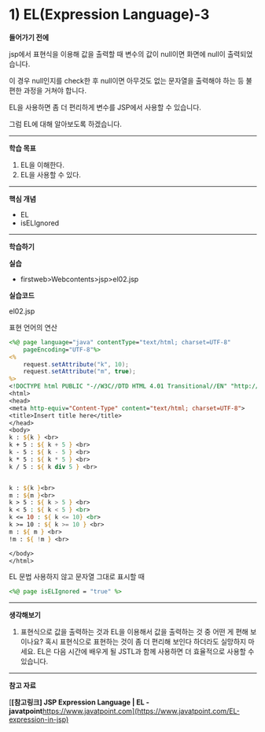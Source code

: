 # 1) EL(Expression Language)-3

**들어가기 전에**

jsp에서 표현식을 이용해 값을 출력할 때 변수의 값이 null이면 화면에 null이 출력되었습니다.

이 경우 null인지를 check한 후 null이면 아무것도 없는 문자열을 출력해야 하는 등 불편한 과정을 거쳐야 합니다.

EL을 사용하면 좀 더 편리하게 변수를 JSP에서 사용할 수 있습니다.

그럼 EL에 대해 알아보도록 하겠습니다.

 

 

------

**학습 목표**

1. EL을 이해한다.
2. EL을 사용할 수 있다. 

 

 

------

**핵심 개념**

- EL
- isELIgnored

 

 

------

**학습하기**

**실습**

- firstweb>Webcontents>jsp>el02.jsp





**실습코드**

el02.jsp

표현 언어의 연산

```jsp
<%@ page language="java" contentType="text/html; charset=UTF-8"
    pageEncoding="UTF-8"%>
<%
    request.setAttribute("k", 10);
    request.setAttribute("m", true);
%>    
<!DOCTYPE html PUBLIC "-//W3C//DTD HTML 4.01 Transitional//EN" "http://www.w3.org/TR/html4/loose.dtd">
<html>
<head>
<meta http-equiv="Content-Type" content="text/html; charset=UTF-8">
<title>Insert title here</title>
</head>
<body>
k : ${k } <br>
k + 5 : ${ k + 5 } <br>
k - 5 : ${ k - 5 } <br>
k * 5 : ${ k * 5 } <br>
k / 5 : ${ k div 5 } <br>


k : ${k }<br>
m : ${m }<br>
k > 5 : ${ k > 5 } <br>
k < 5 : ${ k < 5 } <br>
k <= 10 : ${ k <= 10} <br>
k >= 10 : ${ k >= 10 } <br>
m : ${ m } <br>
!m : ${ !m } <br>

</body>
</html>
```

EL 문법 사용하지 않고 문자열 그대로 표시할 때

```jsp
<%@ page isELIgnored = "true" %> 
```





------

**생각해보기**

1. 표현식으로 값을 출력하는 것과 EL을 이용해서 값을 출력하는 것 중 어떤 게 편해 보이나요? 혹시 표현식으로 표현하는 것이 좀 더 편리해 보인다 하더라도 실망하지 마세요. EL은 다음 시간에 배우게 될 JSTL과 함께 사용하면 더 효율적으로 사용할 수 있습니다.



 

------

**참고 자료**

[**[참고링크\] JSP Expression Language | EL - javatpoint**https://www.javatpoint.com](https://www.javatpoint.com/EL-expression-in-jsp)
